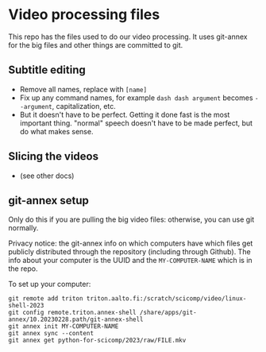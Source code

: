 # Video processing files

This repo has the files used to do our video processing.  It uses
git-annex for the big files and other things are committed to git.

## Subtitle editing
- Remove all names, replace with `[name]`
- Fix up any command names, for example `dash dash argument` becomes
  `--argument`, capitalization, etc.
- But it doesn't have to be perfect.  Getting it done fast is the most
  important thing.  "normal" speech doesn't have to be made perfect,
  but do what makes sense.

## Slicing the videos
- (see other docs)


## git-annex setup

Only do this if you are pulling the big video files: otherwise, you
can use git normally.

Privacy notice: the git-annex info on which computers have which files get
publicly distributed through the repository (including through
Github).  The info about your computer is the UUID and the
`MY-COMPUTER-NAME` which is in the repo.

To set up your computer:
```
git remote add triton triton.aalto.fi:/scratch/scicomp/video/linux-shell-2023
git config remote.triton.annex-shell /share/apps/git-annex/10.20230228.path/git-annex-shell
git annex init MY-COMPUTER-NAME
git annex sync --content
git annex get python-for-scicomp/2023/raw/FILE.mkv
```
